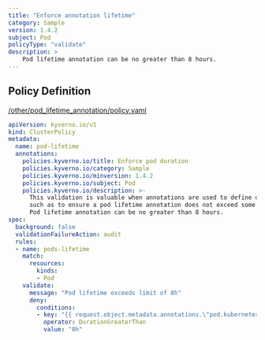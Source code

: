 ```yaml
---
title: "Enforce annotation lifetime"
category: Sample
version: 1.4.2
subject: Pod
policyType: "validate"
description: >
    Pod lifetime annotation can be no greater than 8 hours.
---
```


## Policy Definition
<a href="https://github.com/kyverno/policies/raw/main//other/pod_lifetime_annotation/policy.yaml" target="-blank">/other/pod_lifetime_annotation/policy.yaml</a>

```yaml
apiVersion: kyverno.io/v1
kind: ClusterPolicy
metadata:
  name: pod-lifetime
  annotations:
    policies.kyverno.io/title: Enforce pod duration
    policies.kyverno.io/category: Sample
    policies.kyverno.io/minversion: 1.4.2
    policies.kyverno.io/subject: Pod
    policies.kyverno.io/description: >-
      This validation is valuable when annotations are used to define durations,
      such as to ensure a pod lifetime annotation does not exceed some site specific max threshold.
      Pod lifetime annotation can be no greater than 8 hours.
spec:
  background: false
  validationFailureAction: audit
  rules:
  - name: pods-lifetime
    match:
      resources:
        kinds:
        - Pod
    validate:
      message: "Pod lifetime exceeds limit of 8h"
      deny:
        conditions:
        - key: "{{ request.object.metadata.annotations.\"pod.kubernetes.io/lifetime\" }}"
          operator: DurationGreaterThan
          value: "8h"

```
